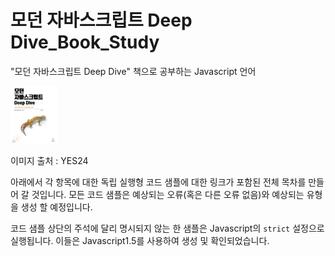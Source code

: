 # 모던 자바스크립트 Deep Dive_Book_Study

"모던 자바스크립트 Deep Dive" 책으로 공부하는 Javascript 언어

<img src="./assets/XL.jpeg" alt="모던 자바스크립트 Deep Dive - 예스24" style="zoom: 25%;" width="300px" />

이미지 출처 : YES24

아래에서 각 항목에 대한 독립 실행형 코드 샘플에 대한 링크가 포함된 전체 목차를 만들어 갈 것입니다. 모든 코드 샘플은 예상되는 오류(혹은 다른 오류 없음)와 예상되는 유형을 생성 할 예정입니다.

코드 샘플 상단의 주석에 달리 명시되지 않는 한 샘플은 Javascript의 `strict` 설정으로 실행됩니다. 이들은 Javascript1.5를 사용하여 생성 및 확인되었습니다.
